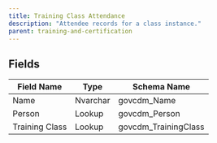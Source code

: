 ```yaml
---
title: Training Class Attendance
description: "Attendee records for a class instance."
parent: training-and-certification
---
```


## Fields

| Field Name | Type | Schema Name |
|------------|------|-------------|
| Name | Nvarchar | govcdm_Name |
| Person | Lookup | govcdm_Person |
| Training Class | Lookup | govcdm_TrainingClass |
